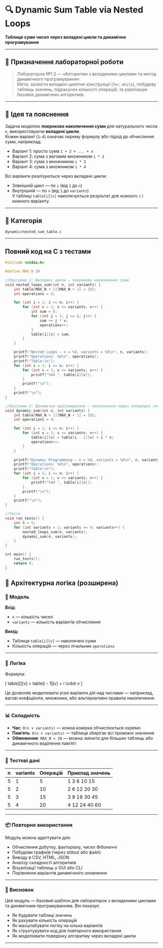 # 🔍 Dynamic Sum Table via Nested Loops  
**Таблиця суми чисел через вкладені цикли та динамічне програмування**

---

## 📘 Призначення лабораторної роботи

> Лабораторна №1.2 — «Алгоритми з вкладеними циклами та метод динамічного програмування».  
> Мета: засвоїти вкладені циклічні конструкції (`for`, `while`), побудову таблиць значень, підрахунок кількості операцій, та реалізацію базових динамічних алгоритмів.

---

## 🧠 Ідея та пояснення

Задача моделює **покрокове накопичення суми** для натурального числа `n`, використовуючи **вкладені цикли**.  
Кожен варіант (`1–4`) означає окрему формулу або підхід до обчислення суми, наприклад:

- Варіант 1: просто сума `1 + 2 + ... + n`  
- Варіант 2: сума з ваговим множником `i * 2`  
- Варіант 3: сума з множником `i * 3`  
- Варіант 4: сума з множником `i * 4`

Всі варіанти реалізуються через вкладені цикли:  
- Зовнішній цикл — по `i` (від `1` до `n`)  
- Внутрішній — по `v` (від `1` до `variants`)  
У таблиці `table[i][v]` накопичується результат для кожного `i` і кожного варіанту.

---

## 📁 Категорія  
`dynamic/nested_sum_table.c`

---

## Повний код на C з тестами

```c
#include <stdio.h>

#define MAX_N 20

//Програма 1: Вкладені цикли — покрокове накопичення суми
void nested_loops_sum(int n, int variants) {
    int table[MAX_N + 1][MAX_N + 1] = {0};
    int operations = 0;

    for (int i = 1; i <= n; i++) {
        for (int v = 1; v <= variants; v++) {
            int sum = 0;
            for (int j = 1; j <= i; j++) {
                sum += j * v;
                operations++;
            }
            table[i][v] = sum;
        }
    }

    printf("Nested Loops — n = %d, variants = %d\n", n, variants);
    printf("Operations: %d\n", operations);
    printf("Table:\n");
    for (int i = 1; i <= n; i++) {
        for (int v = 1; v <= variants; v++) {
            printf("%4d ", table[i][v]);
        }
        printf("\n");
    }
    printf("\n");
}

//Програма 2: Динамічне програмування — накопичення через попередні значення
void dynamic_sum(int n, int variants) {
    int table[MAX_N + 1][MAX_N + 1] = {0};
    int operations = 0;

    for (int i = 1; i <= n; i++) {
        for (int v = 1; v <= variants; v++) {
            table[i][v] = table[i - 1][v] + i * v;
            operations++;
        }
    }

    printf("Dynamic Programming — n = %d, variants = %d\n", n, variants);
    printf("Operations: %d\n", operations);
    printf("Table:\n");
    for (int i = 1; i <= n; i++) {
        for (int v = 1; v <= variants; v++) {
            printf("%4d ", table[i][v]);
        }
        printf("\n");
    }
    printf("\n");
}

//Тести
void run_tests() {
    int n = 5;
    for (int variants = 1; variants <= 4; variants++) {
        nested_loops_sum(n, variants);
        dynamic_sum(n, variants);
    }
}

int main() {
    run_tests();
    return 0;
}

```

## 🧠 Архітектурна логіка (розширена)

### 📐 Модель

**Вхід:**
- `n` — кількість чисел
- `variants` — кількість варіантів обчислення

**Вихід:**
- Таблиця `table[i][v]` — накопичені суми
- Кількість операцій — через лічильник `operations`

---

### 🔁 Логіка

Формула:


\[
table[i][v] = table[i - 1][v] + i \cdot v
\]



Це дозволяє моделювати різні варіанти дій над числами — наприклад, вагові коефіцієнти, множники, або альтернативні правила накопичення.

---

### 📊 Складність

- **Час**: `O(n × variants)` — кожна комірка обчислюється окремо
- **Пам’ять**: `O(n × variants)` — таблиця зберігає всі проміжні значення
- **Обмеження**: `MAX_N = 20` — можна змінити для більших таблиць або динамічного виділення пам’яті

---

### 🧪 Тестові дані

| n | variants | Операцій | Приклад значень           |
|---|----------|----------|----------------------------|
| 5 | 1        | 5        | 1 3 6 10 15                |
| 5 | 2        | 10       | 2 6 12 20 30               |
| 5 | 3        | 15       | 3 9 18 30 45               |
| 5 | 4        | 20       | 4 12 24 40 60              |

---

### 📦 Повторне використання

Модуль можна адаптувати для:

- Обчислення добутку, факторіалу, чисел Фібоначчі
- Побудови графіків (через stdout або файл)
- Виводу в CSV, HTML, JSON
- Аналізу складності алгоритмів
- Візуалізації таблиць у GUI або CLI
- Порівняння варіантів динамічного оновлення

---

### 🧘 Висновок

Цей модуль — базовий шаблон для лабораторок з вкладеними циклами та динамічним програмуванням. Він показує:

- Як будувати таблиці значень
- Як рахувати кількість операцій
- Як масштабувати логіку на кілька варіантів
- Як структурувати код для повторного використання
- Як моделювати поведінку алгоритму через вкладені цикли


---
